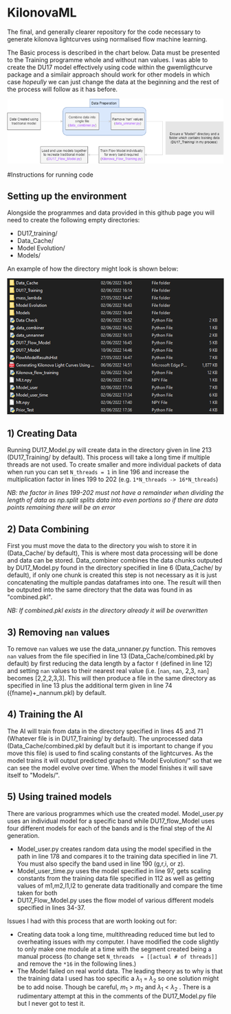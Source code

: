 # KilonovaML
The final, and generally clearer repository for the code necessary to generate kilonova lightcurves using normalised flow machine learning.

The Basic process is described in the chart below. Data must be presented to the Training programme whole and without nan values. I was able to create the DU17 model effectively using code within the gwemligthcurve package and a similair approach should work for other models in which case *hopeully* we can just change the data at the beginning and the rest of the process will follow as it has before. 

![alt text](https://github.com/2300431w/KilonovaML/blob/main/Flow%20Chart.png)

 #Instructions for running code

## Setting up the environment

Alongside the programmes and data provided in this github page you will need to create the following empty directories:

- DU17_training/
- Data_Cache/
- Model Evolution/
- Models/

An example of how the directory might look is shown below:

![alt text](https://github.com/2300431w/KilonovaML/blob/main/Folders.PNG)

## 1) Creating Data
Running DU17_Model.py will create data in the directory given in line 213 (DU17_Training/ by default). This process will take a long time if multiple threads are not used. To create smaller and more individual packets of data when run you can set ``N_threads = 1`` in line 196 and increase the multiplication factor in lines 199 to 202 (e.g. ``1*N_threads -> 16*N_threads``) 

*NB: the factor in lines 199-202 must not have a remainder when dividing the length of data as np.split splits data into even portions so if there are data points remaining there will be an error*

## 2) Data Combining
First you must move the data to the directory you wish to store it in (Data_Cache/ by default), This is where most data processing will be done and data can be stored. Data_combiner combines the data chunks outputed by DU17_Model.py found in the directory specified in line 6 (Data_Cache/ by default), if only one chunk is created this step is not necessary as it is just concatenating the multiple pandas dataframes into one. The result will then be outputed into the same directory that the data was found in as "combined.pkl".

*NB: If combined.pkl exists in the directory already it will be overwritten*

## 3) Removing `nan` values
To remove `nan` values we use the data_unnaner.py function. This removes `nan` values from the file specified in line 13 (Data_Cache/combined.pkl by default) by first reducing the data length by a factor `f` (defined in line 12) and setting `nan` values to their nearest real value (i.e. [`nan`, `nan`, 2,3, `nan`] becomes [2,2,2,3,3]. This will then produce a file in the same directory as specified in line 13 plus the additional term given in line 74 ({fname}+\_nannum.pkl) by default.

## 4) Training the AI
The AI will train from data in the directory specified in lines 45 and 71 (Whatever file is in DU17_Training/ by default). The unprocessed data (Data_Cache/combined.pkl by default but it is important to change if you move this file) is used to find scaling constants of the lightcurves. 
As the model trains it will output predicted graphs to "Model Evolution/" so that we can see the model evolve over time. When the model finishes it will save itself to "Models/". 

## 5) Using trained models
There are various programmes which use the created model. Model_user.py uses an individual model for a specific band while DU17_flow_Model uses four different models for each of the bands and is the final step of the AI generation. 

- Model_user.py creates random data using the model specified in the path in line 178 and compares it to the training data specified in line 71. You must also specify the band used in line 190 (g,r,i, or z).
- Model_user_time.py uses the model specified in line 97, gets scaling constants from the training data file specified in 112 as well as getting values of m1,m2,l1,l2 to generate data traditionally and compare the time taken for both
- DU17_Flow_Model.py uses the flow model of various different models specified in lines 34-37.



Issues I had with this process that are worth looking out for:
- Creating data took a long time, multithreading reduced time but led to overheating issues with my computer. I have modified the code slightly to only make one module at a time with the segment created being a manual process (to change set ``N_threads  = [[actual # of threads]]`` and remove the ``*16`` in the following lines.)
- The Model failed on real world data. The leading theory as to why is that the training data I used has too specific a $\lambda_1$ = $\lambda_2$ so one solution might be to add noise. Though be careful, $m_1$ > $m_2$ and $\lambda_1$ < $\lambda_2$ . There is a rudimentary attempt at this in the comments of the DU17_Model.py file but I never got to test it. 
